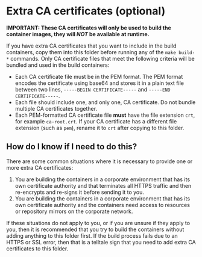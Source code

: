 # Extra CA certificates (optional)

**IMPORTANT: These CA certificates will only be used to build the container images, they will _NOT_ be available at runtime.**

If you have extra CA certificates that you want to include in the build containers, copy them into this folder before running any of the `make build-*` commands.
Only CA certificate files that meet the following criteria will be bundled and used in the build containers:

-   Each CA certificate file must be in the PEM format.
    The PEM format encodes the certificate using base64 and stores it in a plain text file between two lines, `-----BEGIN CERTIFICATE-----` and `-----END CERTIFICATE-----`.
-   Each file should include one, and only one, CA certificate.
    Do not bundle multiple CA certificates together.
-   Each PEM-formatted CA certificate file **must** have the file extension `crt`, for example `ca-root.crt`.
    If your CA certificate has a different file extension (such as `pem`), rename it to `crt` after copying to this folder.

## How do I know if I need to do this?

There are some common situations where it is necessary to provide one or more extra CA certificates:

1.  You are building the containers in a corporate environment that has its own certificate authority and that terminates all HTTPS traffic and then re-encrypts and re-signs it before sending it to you.
2.  You are building the containers in a corporate environment that has its own certificate authority and the containers need access to resources or repository mirrors on the corporate network.

If these situations do not apply to you, or if you are unsure if they apply to you, then it is recommended that you try to build the containers without adding anything to this folder first.
If the build process fails due to an HTTPS or SSL error, then that is a telltale sign that you need to add extra CA certificates to this folder.
